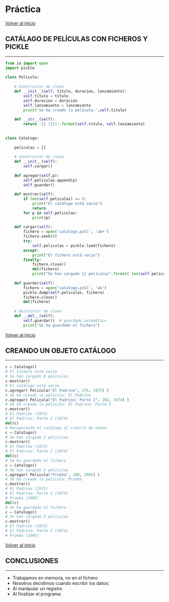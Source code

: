 # Práctica

[Volver al inicio](#-el-módulo-pickle)

## CATÁLAGO DE PELÍCULAS CON FICHEROS Y PICKLE

---------------------------------------------------------------------------

```python
from io import open
import pickle
​
class Pelicula:
    
    # Constructor de clase
    def __init__(self, titulo, duracion, lanzamiento):
        self.titulo = titulo
        self.duracion = duracion
        self.lanzamiento = lanzamiento
        print('Se ha creado la película:',self.titulo)
        
    def __str__(self):
        return '{} ({})'.format(self.titulo, self.lanzamiento)
​
​
class Catalogo:
    
    peliculas = []
    
    # Constructor de clase
    def __init__(self):
        self.cargar()
        
    def agregar(self,p):
        self.peliculas.append(p)
        self.guardar()
        
    def mostrar(self):
        if len(self.peliculas) == 0:
            print("El catálogo está vacío")
            return
        for p in self.peliculas:
            print(p)
            
    def cargar(self):
        fichero = open('catalogo.pckl', 'ab+')
        fichero.seek(0)
        try:
            self.peliculas = pickle.load(fichero)
        except:
            print("El fichero está vacío")
        finally:
            fichero.close()
            del(fichero)
            print("Se han cargado {} películas".format( len(self.peliculas) ))
    
    def guardar(self):
        fichero = open('catalogo.pckl', 'wb')
        pickle.dump(self.peliculas, fichero)
        fichero.close()
        del(fichero)
    
    # Destructor de clase
    def __del__(self):
        self.guardar()  # guardado automático
        print("Se ha guardado el fichero")
```

[Volver al inicio](#-el-módulo-pickle)

## CREANDO UN OBJETO CATÁLOGO

---------------------------------------------------------------------------

```python
c = Catalogo()
# El fichero está vacío
# Se han cargado 0 películas
c.mostrar()
# El catálogo está vacío
c.agregar( Pelicula("El Padrino", 175, 1972) )
# Se ha creado la película: El Padrino
c.agregar( Pelicula("El Padrino: Parte 2", 202, 1974) )
# Se ha creado la película: El Padrino: Parte 2
c.mostrar()
# El Padrino (1972)
# El Padrino: Parte 2 (1974)
del(c)
# Recuperando el catálogo al crearlo de nuevo
c = Catalogo()
# Se han cargado 2 películas
c.mostrar()
# El Padrino (1972)
# El Padrino: Parte 2 (1974)
del(c)
# Se ha guardado el fichero
c = Catalogo()
# Se han cargado 2 películas
c.agregar( Pelicula("Prueba", 100, 2005) )
# Se ha creado la película: Prueba
c.mostrar()
# El Padrino (1972)
# El Padrino: Parte 2 (1974)
# Prueba (2005)
del(c)
# Se ha guardado el fichero
c = Catalogo()
# Se han cargado 3 películas
c.mostrar()
# El Padrino (1972)
# El Padrino: Parte 2 (1974)
# Prueba (2005)
```

[Volver al inicio](#-el-módulo-pickle)

## CONCLUSIONES

---------------------------------------------------------------------------

* Trabajamos en memoria, no en el fichero
* Nosotros decidimos cuando escribir los datos:
* Al manipular un registro
* Al finalizar el programa
